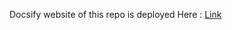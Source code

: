 Docsify website of this repo is deployed Here : [Link](https://github.com/Sanjay0302/Embedded_System_Tutorial/deployments/github-pages)
